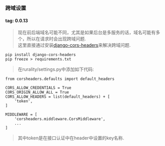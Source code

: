 ### 跨域设置
#### tag: 0.0.13
> 现在前后端域名可能不同，尤其是如果后台是多服务的话，域名可能有多个，所以在请求时会出现跨域问题.  
> 这里直接通过安装[django-cors-headers](https://github.com/adamchainz/django-cors-headers)来解决跨域问题.  
```
pip install django-cors-headers
pip freeze > requirements.txt
```
> 在rurality/settings.py中添加如下代码: 
```
from corsheaders.defaults import default_headers

CORS_ALLOW_CREDENTIALS = True
CORS_ORIGIN_ALLOW_ALL = True
CORS_ALLOW_HEADERS = list(default_headers) + [
    'token',
]

MIDDLEWARE = [
    'corsheaders.middleware.CorsMiddleware',
    ...
]
```
> 其中token是在接口认证中在header中设置的key名称.  
